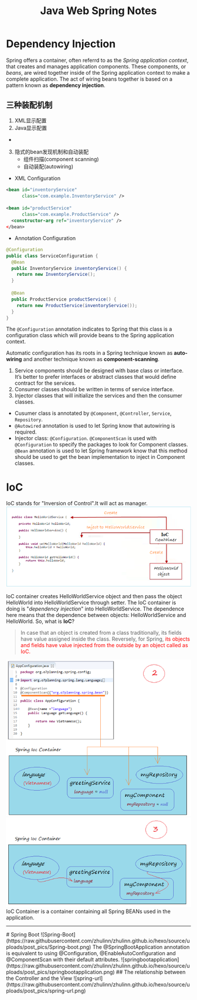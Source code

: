 ﻿---
title: Java Web Spring Notes
categories: Java Web
tags:
- Spring
---

# Dependency Injection
Spring offers a container, often referrd to as the *Spring application context*, that creates and manages application components. These components, or *beans*, are wired together inside of the Spring application context to make a complete application.
The act of wiring beans together is based on a pattern known as **dependency injection**. 

## 三种装配机制
1. XML显示配置
2. Java显示配置
- 
3. 隐式的bean发现机制和自动装配
    - 组件扫描(component scanning)
    - 自动装配(autowiring)


* XML Configuration
```xml
<bean id="inventoryService"
      class="com.example.InventoryService" />

<bean id="productService"
      class="com.example.ProductService" />
  <constructor-arg ref="inventoryService" />
</bean>
```
* Annotation Configuration
```java
@Configuration
public class ServiceConfiguration {
  @Bean
  public InventoryService inventoryService() {
    return new InventoryService();
  }

  @Bean
  public ProductService productService() {
    return new ProductService(inventoryService());
  }
}
```
The `@Configuration` annotation indicates to Spring that this class is a configuration class which will provide beans to the Spring application context.

Automatic configuration has its roots in a Spring technique known as **auto-wiring** and another technique known as **component-scanning**. 



1. Service components should be designed with base class or interface. It’s better to prefer interfaces or abstract classes that would define contract for the services.
2. Consumer classes should be written in terms of service interface.
3. Injector classes that will initialize the services and then the consumer classes.

* Cusumer class is annotated by `@Component`, `@Controller`, `Service`, `Repository`.
* `@Autowired` annotation is used to let Spring know that autowiring is required. 
* Injector class: `@Configuration`. `@ComponentScan` is used with `@Configuration` to specify the packages to look for Component classes. `@Bean` annotation is used to let Spring framework know that this method should be used to get the bean implementation to inject in Component classes.


# IoC
IoC stands for "Inversion of Control".It will act as manager.
![IoC](https://raw.githubusercontent.com/zhulinn/zhulinn.github.io/hexo/source/uploads/post_pics/IoC.png)
<!-- more -->
IoC container creates HelloWorldService object and then pass the object HelloWorld into HelloWorldService through setter. The IoC container is doing is "*dependency injection*"  into HelloWorldService. The dependence here means that the dependence between objects: HelloWorldService and HelloWorld. 
So, what is **IoC**?
>In case that an object is created from a class traditionally, its fields have value assigned inside the class. Reversely, for Spring, <font color=red>its objects and fields have value injected from the outside by an object called as IoC. </font>

![IoC-Container1](https://raw.githubusercontent.com/zhulinn/zhulinn.github.io/hexo/source/uploads/post_pics/IoC-Container1.png)
![IoC-Container2](https://raw.githubusercontent.com/zhulinn/zhulinn.github.io/hexo/source/uploads/post_pics/IoC-Container2.png)
IoC Container is a container containing all Spring BEANs used in the application.

<hr>
# Spring Boot
![Spring-Boot](https://raw.githubusercontent.com/zhulinn/zhulinn.github.io/hexo/source/uploads/post_pics/Spring-boot.png)
The @SpringBootApplication annotation is equivalent to using @Configuration, @EnableAutoConfiguration and @ComponentScan with their default attributes.
![springbootapplication](https://raw.githubusercontent.com/zhulinn/zhulinn.github.io/hexo/source/uploads/post_pics/springbootapplication.png)
## The relationship between the Controller and the View
![spring-url](https://raw.githubusercontent.com/zhulinn/zhulinn.github.io/hexo/source/uploads/post_pics/spring-url.png)
